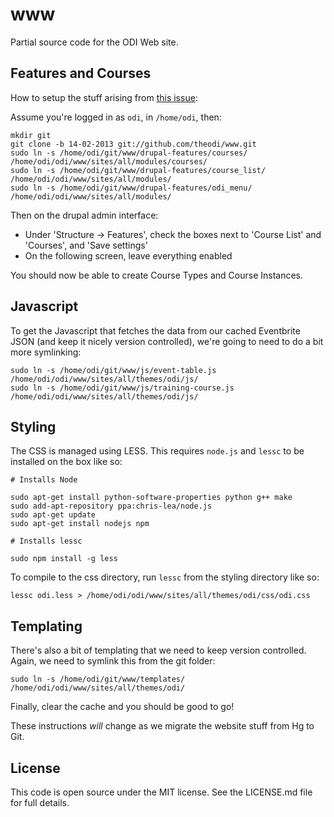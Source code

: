 www
===

Partial source code for the ODI Web site.

Features and Courses
--------------------

How to setup the stuff arising from [this issue](https://github.com/theodi/open-orgn-services/issues/16):

Assume you're logged in as ```odi```, in ```/home/odi```, then:

    mkdir git
    git clone -b 14-02-2013 git://github.com/theodi/www.git
    sudo ln -s /home/odi/git/www/drupal-features/courses/ /home/odi/odi/www/sites/all/modules/courses/
    sudo ln -s /home/odi/git/www/drupal-features/course_list/ /home/odi/odi/www/sites/all/modules/
	sudo ln -s /home/odi/git/www/drupal-features/odi_menu/ /home/odi/odi/www/sites/all/modules/

Then on the drupal admin interface:

* Under 'Structure -> Features', check the boxes next to 'Course List' and 'Courses', and 'Save settings'
* On the following screen, leave everything enabled

You should now be able to create Course Types and Course Instances.

Javascript
----------

To get the Javascript that fetches the data from our cached Eventbrite JSON (and keep it nicely version controlled), we're going to need to do a bit more symlinking:

    sudo ln -s /home/odi/git/www/js/event-table.js /home/odi/odi/www/sites/all/themes/odi/js/
    sudo ln -s /home/odi/git/www/js/training-course.js /home/odi/odi/www/sites/all/themes/odi/js/

Styling
-------

The CSS is managed using LESS. This requires `node.js` and `lessc` to be installed on the box like so:

	# Installs Node
	
	sudo apt-get install python-software-properties python g++ make
	sudo add-apt-repository ppa:chris-lea/node.js
	sudo apt-get update
	sudo apt-get install nodejs npm
	
	# Installs lessc
	
	sudo npm install -g less

To compile to the css directory, run `lessc` from the styling directory like so:

	lessc odi.less > /home/odi/odi/www/sites/all/themes/odi/css/odi.css
	
Templating
----------

There's also a bit of templating that we need to keep version controlled. Again, we need to symlink this from the git folder:

	sudo ln -s /home/odi/git/www/templates/ /home/odi/odi/www/sites/all/themes/odi/

Finally, clear the cache and you should be good to go!

These instructions _will_ change as we migrate the website stuff from Hg to Git.

License
-------

This code is open source under the MIT license. See the LICENSE.md file for 
full details.
